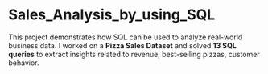 # Sales_Analysis_by_using_SQL
 This project demonstrates how SQL can be used to analyze real-world business data.   I worked on a **Pizza Sales Dataset** and solved **13 SQL queries** to extract insights related to revenue, best-selling pizzas, customer behavior.
